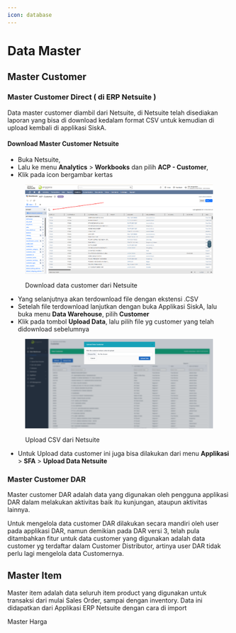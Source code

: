 ```yaml
---
icon: database
---
```


# Data Master

## Master Customer

### Master Customer Direct ( di ERP Netsuite )

Data master customer diambil dari Netsuite, di Netsuite telah disediakan laporan yang bisa di download kedalam format CSV untuk kemudian di upload kembali di applikasi SiskA.

#### Download Master Customer Netsuite

* Buka Netsuite,&#x20;
* Lalu ke menu **Analytics** > **Workbooks** dan pilih **ACP - Customer**,
* Klik pada icon bergambar kertas

<figure><img src="../../.gitbook/assets/image (3).png" alt=""><figcaption><p>Download data customer dari Netsuite</p></figcaption></figure>

* Yang selanjutnya akan terdownload file dengan ekstensi .CSV
* Setelah file terdownload lanjutkan dengan buka Applikasi SiskA, lalu buka menu **Data Warehouse**, pilih **Customer**
* Klik pada tombol **Upload Data**, lalu pilih file yg customer yang telah didownload sebelumnya

&#x20;

<figure><img src="../../.gitbook/assets/image (5).png" alt=""><figcaption><p>Upload CSV dari Netsuite</p></figcaption></figure>

* Untuk Upload data customer ini juga bisa dilakukan dari menu **Applikasi** > **SFA** > **Upload Data Netsuite**



### Master Customer DAR

Master customer DAR adalah data yang digunakan oleh pengguna applikasi DAR dalam melakukan aktivitas baik itu kunjungan, ataupun aktivitas lainnya.&#x20;

Untuk mengelola data customer DAR dilakukan secara mandiri oleh user pada applikasi DAR, namun demikian pada DAR versi 3, telah pula ditambahkan fitur untuk data customer yang digunakan adalah data customer yg terdaftar dalam Customer Distributor, artinya user DAR tidak perlu lagi mengelola data Customernya.



## Master Item

Master item adalah data seluruh item product yang digunakan untuk transaksi dari mulai Sales Order, sampai dengan inventory. Data ini didapatkan dari Applikasi ERP Netsuite dengan cara di import



Master Harga

